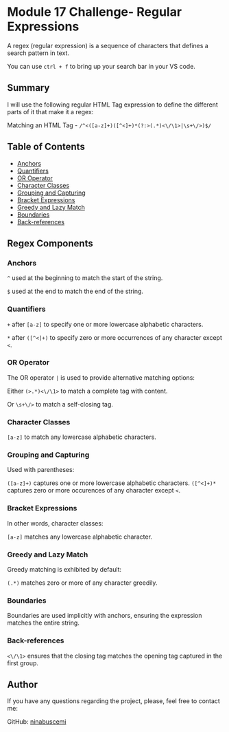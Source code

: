 # Module 17 Challenge- Regular Expressions

A regex (regular expression) is a sequence of characters that defines a search pattern in text.

You can use `ctrl + f` to bring up your search bar in your VS code.

## Summary

I will use the following regular HTML Tag expression to define the different parts of it that make it a regex:

Matching an HTML Tag - `/^<([a-z]+)([^<]+)*(?:>(.*)<\/\1>|\s+\/>)$/`

## Table of Contents

- [Anchors](#anchors)
- [Quantifiers](#quantifiers)
- [OR Operator](#or-operator)
- [Character Classes](#character-classes)
- [Grouping and Capturing](#grouping-and-capturing)
- [Bracket Expressions](#bracket-expressions)
- [Greedy and Lazy Match](#greedy-and-lazy-match)
- [Boundaries](#boundaries)
- [Back-references](#back-references)

## Regex Components

### Anchors

`^` used at the beginning to match the start of the string.

`$` used at the end to match the end of the string.

### Quantifiers

`+` after `[a-z]` to specify one or more lowercase alphabetic characters.

`*` after `([^<]+)` to specify zero or more occurrences of any character except `<`.

### OR Operator

The OR operator `|` is used to provide alternative matching options:

Either `(>.*)<\/\1>` to match a complete tag with content.

Or `\s+\/>` to match a self-closing tag.

### Character Classes

`[a-z]` to match any lowercase alphabetic characters.

### Grouping and Capturing

Used with parentheses:

`([a-z]+)` captures one or more lowercase alphabetic characters.
`([^<]+)*` captures zero or more occurences of any character except `<`.

### Bracket Expressions

In other words, character classes:

`[a-z]` matches any lowercase alphabetic character.

### Greedy and Lazy Match

Greedy matching is exhibited by default:

`(.*)` matches zero or more of any character greedily.

### Boundaries

Boundaries are used implicitly with anchors, ensuring the expression matches the entire string.

### Back-references

`<\/\1>` ensures that the closing tag matches the opening tag captured in the first group.

## Author

If you have any questions regarding the project, please, feel free to contact me:

GitHub: [ninabuscemi](https://github.com/ninabuscemi)